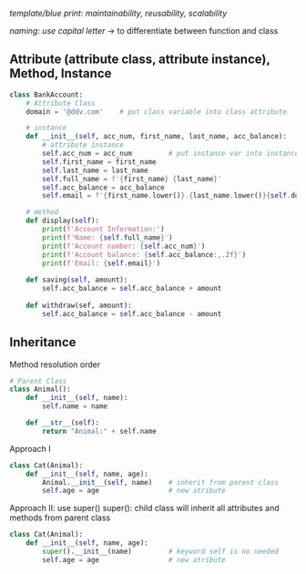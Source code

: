 *template/blue print: maintainability, reusability, scalability*

*naming: use capital letter* -> to differentiate between function and class

## **Attribute (attribute class, attribute instance), Method, Instance**
```python
class BankAccount:
    # Attribute Class
    domain = '@ddv.com'    # put class variable into class attribute

    # instance
    def __init__(self, acc_num, first_name, last_name, acc_balance):
        # attribute instance
        self.acc_num = acc_num         # put instance var into instance att
        self.first_name = first_name
        self.last_name = last_name
        self.full_name = f'{first_name} {last_name}'
        self.acc_balance = acc_balance
        self.email = f'{first_name.lower()}.{last_name.lower()}{self.domain}'

    # method
    def display(self):
        print(f'Account Information:')
        print(f'Name: {self.full_name}')
        print(f'Account number: {self.acc_num}')
        print(f'Account balance: {self.acc_balance:,.2f}')
        print(f'Email: {self.email}')
    
    def saving(self, amount):
        self.acc_balance = self.acc_balance + amount
    
    def withdraw(sef, amount):
        self.acc_balance = self.acc_balance - amount
```

## **Inheritance**
Method resolution order
```python
# Parent Class
class Animal():
    def __init__(self, name):
        self.name = name

    def __str__(self):
        return "Animal:" + self.name
```

Approach I
```python
class Cat(Animal):
    def __init__(self, name, age):
        Animal.__init__(self, name)    # inherit from parent class
        self.age = age                 # new atribute
```

Approach II: use super()
super(): child class will inherit all attributes and methods from parent class
```python
class Cat(Animal):
    def __init__(self, name, age):
        super().__init__(name)         # keyword self is no needed
        self.age = age                 # new atribute 
```
